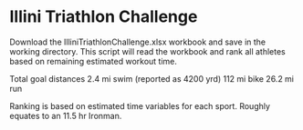 # Illini Triathlon Challenge

Download the IlliniTriathlonChallenge.xlsx workbook and save in the
working directory. This script will read the workbook and rank all 
athletes based on remaining estimated workout time.

Total goal distances
2.4 mi swim (reported as 4200 yrd)
112 mi bike
26.2 mi run

Ranking is based on estimated time variables for each sport.
Roughly equates to an 11.5 hr Ironman.
